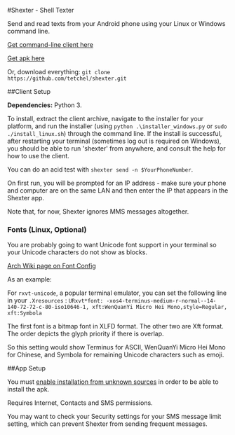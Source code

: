 #Shexter - Shell Texter

Send and read texts from your Android phone using your Linux or Windows command line.

[Get command-line client here](https://github.com/tetchel/Shexter/raw/master/shexter_client.zip)

[Get apk here](https://github.com/tetchel/Shexter/raw/master/shexter/app/app-release.apk)

Or, download everything: `git clone https://github.com/tetchel/shexter.git`

##Client Setup

**Dependencies:** Python 3.

To install, extract the client archive, navigate to the installer for your platform, and run the installer (using `python .\installer_windows.py` or `sudo ./install_linux.sh`) through the command line. If the install is successful, after restarting your terminal (sometimes log out is required on Windows), you should be able to run 'shexter' from anywhere, and consult the help for how to use the client.

You can do an acid test with `shexter send -n $YourPhoneNumber`.

On first run, you will be prompted for an IP address - make sure your phone and computer are on the same LAN and then enter the IP that appears in the Shexter app.

Note that, for now, Shexter ignores MMS messages altogether.

### Fonts (Linux, Optional)

You are probably going to want Unicode font support in your terminal so your Unicode characters do not show as blocks.

[Arch Wiki page on Font Config](https://wiki.archlinux.org/index.php/font_configuration)

As an example:

For `rxvt-unicode`, a popular terminal emulator, you can set the following line in your `.Xresources` :
`URxvt*font: -xos4-terminus-medium-r-normal--14-140-72-72-c-80-iso10646-1, xft:WenQuanYi Micro Hei Mono,style=Regular, xft:Symbola`

The first font is a bitmap font in XLFD format. The other two are Xft format. The order depicts the glyph priority if there is overlap.

So this setting would show Terminus for ASCII, WenQuanYi Micro Hei Mono for Chinese, and Symbola for remaining Unicode characters such as emoji.

##App Setup

You must [enable installation from unknown sources](http://www.androidcentral.com/allow-app-installs-unknown-sources) in order to be able to install the apk.

Requires Internet, Contacts and SMS permissions.

You may want to check your Security settings for your SMS message limit setting, which can prevent Shexter from sending frequent messages.
